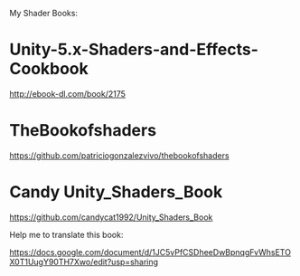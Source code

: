 My Shader Books:
# Unity-5.x-Shaders-and-Effects-Cookbook
http://ebook-dl.com/book/2175

# TheBookofshaders
https://github.com/patriciogonzalezvivo/thebookofshaders

# Candy Unity_Shaders_Book 

https://github.com/candycat1992/Unity_Shaders_Book

Help me to translate this book:

https://docs.google.com/document/d/1JC5vPfCSDheeDwBpnqgFvWhsETOX0T1UugY90TH7Xwo/edit?usp=sharing
